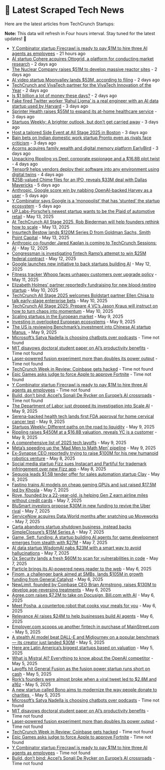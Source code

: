 
# 📰 Latest Scraped Tech News

Here are the latest articles from TechCrunch Startups:

**Note:** This data will refresh in Four hours interval. Stay tuned for the latest updates! 🔄
- [Y Combinator startup Firecrawl is ready to pay $1M to hire three AI agents as employees](https://techcrunch.com/2025/05/17/y-combinator-startup-firecrawl-is-ready-to-pay-1m-to-hire-three-ai-agents-as-employees/) - 21 hours ago
- [AI startup Cohere acquires Ottogrid, a platform for conducting market research](https://techcrunch.com/2025/05/16/ai-startup-cohere-acquires-ottogrid-a-platform-for-conducting-market-research/) - 2 days ago
- [The Nuclear Company raises $51M to develop massive reactor sites](https://techcrunch.com/2025/05/16/the-nuclear-company-raises-51m-to-develop-massive-reactor-sites/) - 2 days ago
- [AI video startup Moonvalley lands $53M, according to filing](https://techcrunch.com/2025/05/16/ai-video-startup-moonvalley-lands-53m-according-to-filing/) - 2 days ago
- [TechCrunch and VivaTech partner for the VivaTech Innovation of the Year](https://techcrunch.com/2025/05/16/techcrunch-and-vivatech-partner-for-the-vivatech-innovation-of-the-year/) - 2 days ago
- [Is $1 billion a lot of money these days?](https://techcrunch.com/podcast/is-1-billion-a-lot-of-money-these-days/) - 2 days ago
- [Fake fired Twitter worker ‘Rahul Ligma’ is a real engineer with an AI data startup used by Harvard](https://techcrunch.com/2025/05/15/fake-fired-twitter-worker-rahul-ligma-is-a-real-engineer-with-an-ai-data-startup-used-by-harvard/) - 3 days ago
- [Sprinter Health raises $55M to expand its at-home healthcare service](https://techcrunch.com/2025/05/15/sprinter-health-raises-55m-to-expand-its-at-home-healthcare-service/) - 3 days ago
- [Startups Weekly: A brighter outlook, but don’t get carried away](https://techcrunch.com/2025/05/15/startups-weekly-a-brighter-outlook-but-dont-get-carried-away/) - 3 days ago
- [Host a tailored Side Event at All Stage 2025 in Boston](https://techcrunch.com/2025/05/15/host-a-tailored-side-event-at-all-stage-2025-in-boston/) - 3 days ago
- [Bain bets on Indian domestic work startup Pronto even as rivals face criticism](https://techcrunch.com/2025/05/15/bain-bets-on-indian-domestic-work-startup-pronto-even-as-rivals-face-criticism/) - 3 days ago
- [Acorns acquires family wealth and digital memory platform EarlyBird](https://techcrunch.com/2025/05/15/acorns-acquires-family-wealth-and-digital-memory-platform-earlybird/) - 3 days ago
- [Unpacking Rippling vs Deel: corporate espionage and a $16.8B plot twist](https://techcrunch.com/podcast/unpacking-rippling-vs-deel-corporate-espionage-and-a-16-8b-plot-twist/) - 4 days ago
- [Tensor9 helps vendors deploy their software into any environment using digital twins](https://techcrunch.com/2025/05/14/tensor9-helps-vendors-deploy-their-software-into-any-environment-using-digital-twins/) - 4 days ago
- [$25B-valued Chime files for an IPO, reveals $33M deal with Dallas Mavericks](https://techcrunch.com/2025/05/13/25b-valued-chime-files-for-an-ipo-reveals-33m-deal-with-dallas-mavericks/) - 5 days ago
- [Anthropic, Google score win by nabbing OpenAI-backed Harvey as a user](https://techcrunch.com/2025/05/13/anthropic-google-score-win-by-nabbing-openai-backed-harvey-as-a-user/) - 5 days ago
- [Y Combinator says Google is a ‘monopolist’ that has ‘stunted’ the startup ecosystem](https://techcrunch.com/2025/05/13/y-combinator-says-google-is-a-monopolist-that-has-stunted-the-startup-ecosystem/) - 5 days ago
- [UP.Labs-Porsche’s newest startup wants to be the Plaid of automotive retail](https://techcrunch.com/2025/05/13/up-labs-porsches-newest-startup-wants-to-be-the-plaid-of-automotive-retail/) - May 13, 2025
- [At TechCrunch All Stage 2025, Rob Biederman will help founders rethink how to scale](https://techcrunch.com/2025/05/13/at-techcrunch-all-stage-2025-rob-biederman-will-help-founders-rethink-how-to-scale/) - May 13, 2025
- [Insurtech Bestow lands $120M Series D from Goldman Sachs, Smith Point Capital](https://techcrunch.com/2025/05/13/insurtech-bestow-lands-120m-series-d-from-goldman-sachs-smith-point-capital/) - May 13, 2025
- [Anthropic co-founder Jared Kaplan is coming to TechCrunch Sessions: AI](https://techcrunch.com/2025/05/12/anthropic-co-founder-jared-kaplan-is-coming-to-techcrunch-sessions-ai/) - May 12, 2025
- [Congressman is investigating fintech Ramp’s attempt to win $25M federal contract](https://techcrunch.com/2025/05/12/congressman-is-investigating-fintech-ramps-attempt-to-win-25m-federal-contract/) - May 12, 2025
- [Google launches new initiative to back startups building AI](https://techcrunch.com/2025/05/12/google-launches-new-initiative-to-back-startups-building-ai/) - May 12, 2025
- [Fitness tracker Whoop faces unhappy customers over upgrade policy](https://techcrunch.com/2025/05/11/fitness-tracker-whoop-faces-unhappy-customers-over-upgrade-policy/) - May 11, 2025
- [Elizabeth Holmes’ partner reportedly fundraising for new blood-testing startup](https://techcrunch.com/2025/05/10/elizabeth-holmes-partner-reportedly-fundraising-for-new-blood-testing-startup/) - May 10, 2025
- [TechCrunch All Stage 2025 welcomes Boldstart partner Ellen Chisa to talk early-stage enterprise bets](https://techcrunch.com/2025/05/10/techcrunch-all-stage-2025-welcomes-boldstart-partner-ellen-chisa-to-talk-early-stage-enterprise-bets/) - May 10, 2025
- [TechCrunch All Stage 2025: Prepare 4 VC’s Jason Kraus will instruct on how to turn chaos into momentum](https://techcrunch.com/2025/05/10/techcrunch-all-stage-2025-prepare-4-vcs-jason-kraus-will-instruct-on-how-to-turn-chaos-into-momentum/) - May 10, 2025
- [Scaling startups in the European market](https://techcrunch.com/video/scaling-startups-in-the-european-market/) - May 9, 2025
- [Investing in overlooked European ecosystems](https://techcrunch.com/video/investing-in-overlooked-european-ecosystems/) - May 9, 2025
- [The US is reviewing Benchmark’s investment into Chinese AI startup Manus ](https://techcrunch.com/2025/05/09/the-us-is-reviewing-benchmarks-investment-into-chinese-ai-startup-manus/) - May 9, 2025
- [Microsoft’s Satya Nadella is choosing chatbots over podcasts](https://techcrunch.com/2025/05/17/microsofts-satya-nadella-is-choosing-chatbots-over-podcasts/) - Time not found
- [MIT disavows doctoral student paper on AI’s productivity benefits](https://techcrunch.com/2025/05/17/mit-disavows-doctoral-students-paper-on-ai-productivity-benefits/) - Time not found
- [Laser-powered fusion experiment more than doubles its power output](https://techcrunch.com/2025/05/17/laser-powered-fusion-experiment-more-than-doubles-its-power-output/) - Time not found
- [TechCrunch Week in Review: Coinbase gets hacked](https://techcrunch.com/2025/05/17/techcrunch-week-in-review-coinbase-gets-hacked/) - Time not found
- [Epic Games asks judge to force Apple to approve Fortnite](https://techcrunch.com/2025/05/17/epic-games-asks-judge-to-force-apple-to-approve-fortnite/) - Time not found
- [Y Combinator startup Firecrawl is ready to pay $1M to hire three AI agents as employees](https://techcrunch.com/2025/05/17/y-combinator-startup-firecrawl-is-ready-to-pay-1m-to-hire-three-ai-agents-as-employees/) - Time not found
- [Build, don’t bind: Accel’s Sonali De Rycker on Europe’s AI crossroads](https://techcrunch.com/2025/05/16/build-dont-bind-accels-sonali-de-rycker-on-europes-ai-crossroads/) - Time not found
- [The Department of Labor just dropped its investigation into Scale AI](https://techcrunch.com/2025/05/09/the-department-of-labor-just-dropped-its-investigation-into-scale-ai/) - May 9, 2025
- [Serena-backed health tech lands first FDA approval for home cervical cancer test](https://techcrunch.com/2025/05/09/serena-backed-health-tech-lands-first-fda-approval-for-home-cervical-cancer-test/) - May 9, 2025
- [Startups Weekly: Different paths on the road to liquidity](https://techcrunch.com/2025/05/09/startups-weekly-different-paths-on-the-road-to-liquidity/) - May 9, 2025
- [Rippling raises $450M at a $16.8B valuation, reveals YC is a customer](https://techcrunch.com/2025/05/09/rippling-raises-450m-at-a-16-8b-valuation-reveals-yc-is-a-customer/) - May 9, 2025
- [A comprehensive list of 2025 tech layoffs](https://techcrunch.com/2025/05/09/tech-layoffs-2025-list/) - May 9, 2025
- [Meta’s speeding up the ‘Mad Men to Math Men’ pipeline](https://techcrunch.com/podcast/metas-speeding-up-the-mad-men-to-math-men-pipeline/) - May 9, 2025
- [Ex-Synapse CEO reportedly trying to raise $100M for his new humanoid robotics venture](https://techcrunch.com/2025/05/08/ex-synapse-ceo-reportedly-trying-to-raise-100m-for-his-new-humanoid-robotics-venture/) - May 8, 2025
- [Social media startup Fizz sues Instacart and Partiful for trademark infringement over new Fizz app](https://techcrunch.com/2025/05/08/social-media-startup-fizz-sues-instacart-and-partiful-for-trademark-infringement-over-new-fizz-app/) - May 8, 2025
- [Sequoia leads $1.5B tender offer for sales automation startup Clay](https://techcrunch.com/2025/05/08/clay-authorizes-employee-tender-at-a-1-5b-valuation-led-by-sequoia/) - May 8, 2025
- [Fastino trains AI models on cheap gaming GPUs and just raised $17.5M led by Khosla](https://techcrunch.com/2025/05/07/fastino-trains-ai-models-on-cheap-gaming-gpus-and-just-raised-17-5m-led-by-khosla/) - May 7, 2025
- [Rove, founded by a 22-year-old, is helping Gen Z earn airline miles without credit cards](https://techcrunch.com/2025/05/07/rove-founded-by-a-22-year-old-is-helping-gen-z-earn-airline-miles-without-credit-cards/) - May 7, 2025
- [BluSmart investors propose $30M in new funding to revive the Uber rival](https://techcrunch.com/2025/05/07/blusmart-investors-propose-resolution-30m-in-new-funding-to-revive-the-uber-rival/) - May 7, 2025
- [ServiceNow acquires Data.World months after snatching up Moveworks](https://techcrunch.com/2025/05/07/servicenow-acquires-data-world-two-months-after-acquiring-moveworks/) - May 7, 2025
- [Carta abandons startup shutdown business, instead backs SimpleClosure’s $15M Series A](https://techcrunch.com/2025/05/07/carta-abandons-startup-shutdown-business-instead-backs-simpleclosures-15m-series-a/) - May 7, 2025
- [Game, Sett, funding: A startup building AI agents for game development emerges from stealth with $27M](https://techcrunch.com/2025/05/07/game-sett-funding-a-startup-building-ai-agents-for-game-development-emerges-from-stealth-with-27m/) - May 7, 2025
- [AI data startup WisdomAI nabs $23M with a smart way to avoid hallucinations](https://techcrunch.com/2025/05/07/ai-data-startup-wisdomai-nabs-23m-with-a-smart-way-to-avoid-hallucinations/) - May 7, 2025
- [Ox Security lands a fresh $60M to scan for vulnerabilities in code](https://techcrunch.com/2025/05/07/ox-security-lands-a-fresh-60m-to-scan-for-vulnerabilities-in-code/) - May 7, 2025
- [Particle brings its AI-powered news reader to the web](https://techcrunch.com/2025/05/06/particle-brings-its-ai-powered-news-reader-to-the-web/) - May 6, 2025
- [Finom, a challenger bank aimed at SMBs, lands $105M in growth funding from General Catalyst](https://techcrunch.com/2025/05/06/finom-a-challenger-bank-aimed-at-smbs-lands-104m-in-growth-funding-from-general-catalyst/) - May 6, 2025
- [NewLimit, founded by Coinbase CEO Brian Armstrong, raises $130M to develop age-reversing treatments](https://techcrunch.com/2025/05/06/newlimit-founded-by-coinbase-ceo-brian-armstrong-raises-130m-to-develop-age-reversing-therapies/) - May 6, 2025
- [Agree.com raises $7.2M to take on Docusign, Bill.com with AI](https://techcrunch.com/2025/05/06/agree-com-raises-7-2m-to-take-on-docusign-bill-com-with-ai/) - May 6, 2025
- [Meet Posha, a countertop robot that cooks your meals for you](https://techcrunch.com/2025/05/06/meet-posha-a-countertop-robot-that-cooks-your-meals-for-you/) - May 6, 2025
- [Relevance AI raises $24M to help businesses build AI agents](https://techcrunch.com/2025/05/06/relevance-ai-raises-24m-series-b-to-help-anyone-build-teams-of-ai-agents/) - May 6, 2025
- [Employer.com scoops up another fintech in purchase of MainStreet.com](https://techcrunch.com/2025/05/05/employer-com-scoops-up-another-fintech-in-purchase-of-mainstreet-com/) - May 5, 2025
- [A stealth AI model beat DALL-E and Midjourney on a popular benchmark — its creator just landed $30M](https://techcrunch.com/2025/05/05/a-stealth-ai-model-beat-dall-e-and-midjourney-on-a-popular-benchmark-its-creator-just-landed-30m/) - May 5, 2025
- [Here are Latin America’s biggest startups based on valuation](https://techcrunch.com/2025/05/05/here-are-latin-americas-biggest-startups-based-on-valuation/) - May 5, 2025
- [What is Mistral AI? Everything to know about the OpenAI competitor](https://techcrunch.com/2025/05/05/what-is-mistral-ai-everything-to-know-about-the-openai-competitor/) - May 5, 2025
- [Layoffs hit General Fusion as the fusion power startup runs short on cash](https://techcrunch.com/2025/05/05/layoffs-hit-general-fusion-as-the-fusion-power-startup-runs-short-on-cash/) - May 5, 2025
- [Rork’s founders were almost broke when a viral tweet led to $2.8M and a16z](https://techcrunch.com/2025/05/05/rorks-founders-were-almost-broke-when-a-viral-tweet-led-to-2-8m-and-a16z/) - May 5, 2025
- [A new startup called Bono aims to modernize the way people donate to charities ](https://techcrunch.com/2025/05/05/a-new-startup-called-bono-aims-to-modernize-the-way-people-donate-to-charities/) - May 5, 2025
- [Microsoft’s Satya Nadella is choosing chatbots over podcasts](https://techcrunch.com/2025/05/17/microsofts-satya-nadella-is-choosing-chatbots-over-podcasts/) - Time not found
- [MIT disavows doctoral student paper on AI’s productivity benefits](https://techcrunch.com/2025/05/17/mit-disavows-doctoral-students-paper-on-ai-productivity-benefits/) - Time not found
- [Laser-powered fusion experiment more than doubles its power output](https://techcrunch.com/2025/05/17/laser-powered-fusion-experiment-more-than-doubles-its-power-output/) - Time not found
- [TechCrunch Week in Review: Coinbase gets hacked](https://techcrunch.com/2025/05/17/techcrunch-week-in-review-coinbase-gets-hacked/) - Time not found
- [Epic Games asks judge to force Apple to approve Fortnite](https://techcrunch.com/2025/05/17/epic-games-asks-judge-to-force-apple-to-approve-fortnite/) - Time not found
- [Y Combinator startup Firecrawl is ready to pay $1M to hire three AI agents as employees](https://techcrunch.com/2025/05/17/y-combinator-startup-firecrawl-is-ready-to-pay-1m-to-hire-three-ai-agents-as-employees/) - Time not found
- [Build, don’t bind: Accel’s Sonali De Rycker on Europe’s AI crossroads](https://techcrunch.com/2025/05/16/build-dont-bind-accels-sonali-de-rycker-on-europes-ai-crossroads/) - Time not found